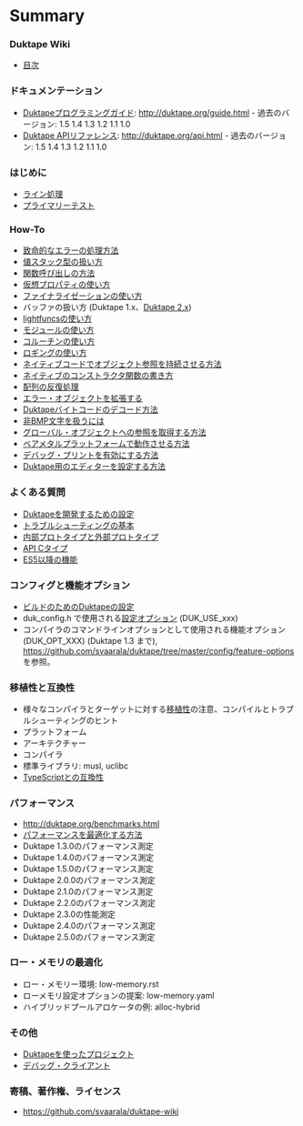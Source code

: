 # Summary

### Duktape Wiki

* [目次](README.md)

### ドキュメンテーション

* [Duktapeプログラミングガイド](https://dolphilia.github.io/japanese_translation/duktape/guide/): http://duktape.org/guide.html - 過去のバージョン: 1.5 1.4 1.3 1.2 1.1 1.0
* [Duktape APIリファレンス](https://dolphilia.github.io/japanese_translation/duktape/api/): http://duktape.org/api.html - 過去のバージョン: 1.5 1.4 1.3 1.2 1.1 1.0


### はじめに

* [ライン処理](process_lines.md)
* [プライマリーテスト](prime_test.md)


### How-To

* [致命的なエラーの処理方法](how_to_handle_fatal_errors.md)
* [値スタック型の扱い方](how_to_work_with_calue_stack_types.md)
* [関数呼び出しの方法](how_to_make_function_calls.md)
* [仮想プロパティの使い方](how_to_use_virtual_properties.md)
* [ファイナライゼーションの使い方](how_to_use_finalization.md)
* バッファの扱い方 (Duktape 1.x、[Duktape 2.x](how_to_work_with_buffers_in_duktape_2x.md))
* [lightfuncsの使い方](how_to_work_with_lightfuncs.md)
* [モジュールの使い方](how_to_modules.md)
* [コルーチンの使い方](how_to_coroutines.md)
* [ロギングの使い方](how_to_use_logging.md)
* [ネイティブコードでオブジェクト参照を持続させる方法](how_to_persist_object_references_in_native_code.md)
* [ネイティブのコンストラクタ関数の書き方](how_to_write_a_native_constructor_function.md)
* [配列の反復処理](how_to_iterate_over_an_array.md)
* [エラー・オブジェクトを拡張する](how_to_augment_error_objects.md)
* [Duktapeバイトコードのデコード方法](how_to_decode_duktape_bytecode.md)
* [非BMP文字を扱うには](how_to_work_with_non-bmp_characters.md)
* [グローバル・オブジェクトへの参照を取得する方法](how_to_get_a_reference_to_the_global_object.md)
* [ベアメタルプラットフォームで動作させる方法](how_to_run_on_bare_metal_platforms.md)
* [デバッグ・プリントを有効にする方法](how_to_enable_debug_prints.md)
* [Duktape用のエディターを設定する方法](how_to_configure_your_editor_for_duktape.md)


### よくある質問

* [Duktapeを開発するための設定](development_setup_for_developing_duktape.md)
* [トラブルシューティングの基本](troubleshooting_basics.md)
* [内部プロトタイプと外部プロトタイプ](internal_and_external_prototype.md)
* [API Cタイプ](api_c_types.md)
* [ES5以降の機能](post-es5_features.md)


### コンフィグと機能オプション

* [ビルドのためのDuktapeの設定](congifuring_duktape_for_build.md)
* duk_config.h で使用される[設定オプション](config_options.md) (DUK_USE_xxx)
* コンパイラのコマンドラインオプションとして使用される機能オプション (DUK_OPT_XXX) (Duktape 1.3 まで), https://github.com/svaarala/duktape/tree/master/config/feature-options を参照。


### 移植性と互換性

* 様々なコンパイラとターゲットに対する[移植性](portability.md)の注意、コンパイルとトラブルシューティングのヒント
* プラットフォーム
* アーキテクチャー
* コンパイラ
* 標準ライブラリ: musl, uclibc
* [TypeScriptとの互換性](compatibility_with_typescript.md)


### パフォーマンス

* http://duktape.org/benchmarks.html
* [パフォーマンスを最適化する方法](how_to_optimize_performance.md)
* Duktape 1.3.0のパフォーマンス測定
* Duktape 1.4.0のパフォーマンス測定
* Duktape 1.5.0のパフォーマンス測定
* Duktape 2.0.0のパフォーマンス測定
* Duktape 2.1.0のパフォーマンス測定
* Duktape 2.2.0のパフォーマンス測定
* Duktape 2.3.0の性能測定
* Duktape 2.4.0のパフォーマンス測定
* Duktape 2.5.0のパフォーマンス測定


### ロー・メモリの最適化

* ロー・メモリー環境: low-memory.rst
* ローメモリ設定オプションの提案: low-memory.yaml
* ハイブリッドプールアロケータの例: alloc-hybrid


### その他

* [Duktapeを使ったプロジェクト](projects_using_duktape.md)
* [デバッグ・クライアント](debug_clients.md)


### 寄稿、著作権、ライセンス

* https://github.com/svaarala/duktape-wiki